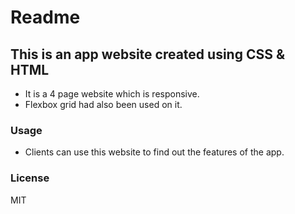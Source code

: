 # Readme

## This is an app website created using CSS & HTML

* It is a 4 page website which is responsive.
* Flexbox grid had also been used on it.

### Usage

* Clients can use this website to find out the features of the app.

### License

MIT
